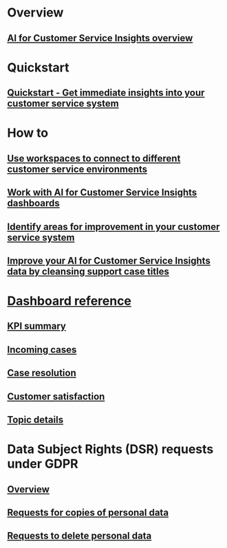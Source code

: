 # Overview

## [AI for Customer Service Insights overview](ai-csi-overview.md)

# Quickstart

## [Quickstart - Get immediate insights into your customer service system](ai-csi-quickstart.md)

# How to

## [Use workspaces to connect to different customer service environments](ai-csi-use-workspaces.md)

## [Work with AI for Customer Service Insights dashboards](ai-csi-use-dash-sample-data.md)

## [Identify areas for improvement in your customer service system](ai-csi-improve-system.md)

## [Improve your AI for Customer Service Insights data by cleansing support case titles](ai-csi-settings.md)

# [Dashboard reference](ai-csi-dashboard-reference.md)

## [KPI summary](ai-csi-dash-kpi-summary.md)

## [Incoming cases](ai-csi-dash-incoming-cases.md)

## [Case resolution](ai-csi-dash-case-resolutions.md)

## [Customer satisfaction](ai-csi-dash-CSAT.md)

## [Topic details](ai-csi-dash-topic-details.md)

# Data Subject Rights (DSR) requests under GDPR

## [Overview](ai-csi-gdpr-summary.md)

## [Requests for copies of personal data ](ai-csi-gdpr-export.md)

## [Requests to delete personal data](ai-csi-gdpr-delete.md)
